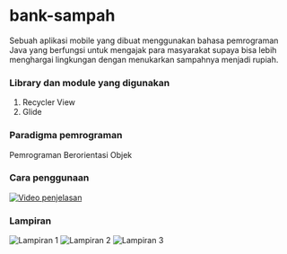 # bank-sampah
Sebuah aplikasi mobile yang dibuat menggunakan bahasa pemrograman Java yang berfungsi untuk mengajak para masyarakat supaya bisa lebih menghargai lingkungan dengan menukarkan sampahnya menjadi rupiah.

### Library dan module yang digunakan
1. Recycler View
2. Glide

### Paradigma pemrograman
Pemrograman Berorientasi Objek

### Cara penggunaan
[![Video penjelasan](https://i9.ytimg.com/vi/L1oT2jGqYqk/maxresdefault.jpg?time=1654449000000&sqp=COjG85QG&rs=AOn4CLBUEBsdbA-4YjP5Lw-u8tIlEqDrsA)](https://youtu.be/L1oT2jGqYqk)

### Lampiran
![Lampiran 1](https://drive.google.com/uc?export=download&id=1JccjHdI0_FiSk7sKzCDKDdZW22Ae7kTC)
![Lampiran 2](https://drive.google.com/uc?export=download&id=1YlLpSnw_MLsyythLF0PyqkLgKPNSi_J_)
![Lampiran 3](https://drive.google.com/uc?export=download&id=12_ThKSaTiJubSZQ7AFmQGbuuUP8vHtwn)
